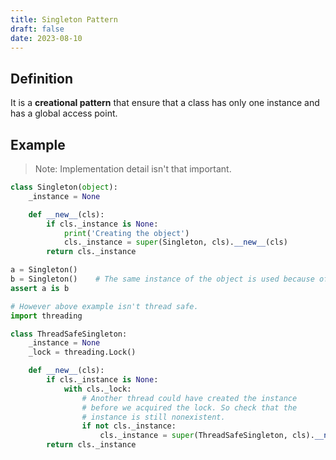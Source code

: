 ```yaml
---
title: Singleton Pattern
draft: false
date: 2023-08-10
---
```


## Definition 
It is a **creational pattern** that ensure that a class has only one instance and has a global access point. 
## Example 
> Note: Implementation detail isn't that important. 

```python
class Singleton(object):
    _instance = None

    def __new__(cls):
        if cls._instance is None:
            print('Creating the object')
            cls._instance = super(Singleton, cls).__new__(cls)
        return cls._instance

a = Singleton()
b = Singleton()    # The same instance of the object is used because of the if-statement
assert a is b

# However above example isn't thread safe. 
import threading

class ThreadSafeSingleton:
    _instance = None
    _lock = threading.Lock()

    def __new__(cls):
        if cls._instance is None:
            with cls._lock:
                # Another thread could have created the instance
                # before we acquired the lock. So check that the
                # instance is still nonexistent.
                if not cls._instance:
                    cls._instance = super(ThreadSafeSingleton, cls).__new__(cls)
        return cls._instance

```

